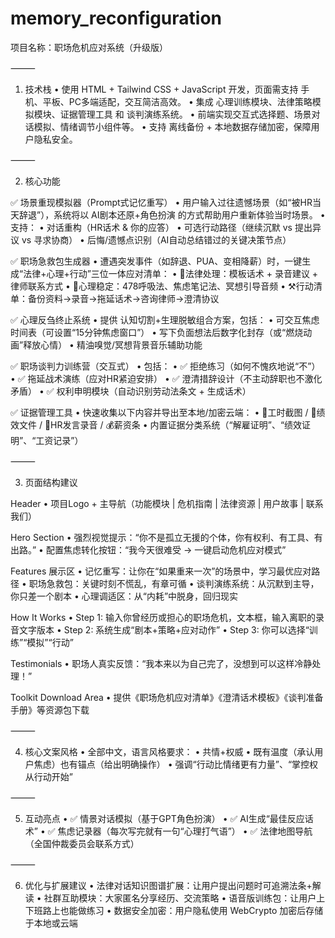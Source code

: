 # memory_reconfiguration

项目名称：职场危机应对系统（升级版）

⸻

1. 技术栈
	•	使用 HTML + Tailwind CSS + JavaScript 开发，页面需支持 手机、平板、PC多端适配，交互简洁高效。
	•	集成 心理训练模块、法律策略模拟模块、证据管理工具 和 谈判演练系统。
	•	前端实现交互式选择题、场景对话模拟、情绪调节小组件等。
	•	支持 离线备份 + 本地数据存储加密，保障用户隐私安全。

⸻

2. 核心功能

✅ 场景重现模拟器（Prompt式记忆重写）
	•	用户输入过往遗憾场景（如“被HR当天辞退”），系统将以 AI剧本还原+角色扮演 的方式帮助用户重新体验当时场景。
	•	支持：
	•	对话重构（HR话术 & 你的应答）
	•	可选行动路径（继续沉默 vs 提出异议 vs 寻求协商）
	•	后悔/遗憾点识别（AI自动总结错过的关键决策节点）

✅ 职场急救包生成器
	•	遭遇突发事件（如辞退、PUA、变相降薪）时，一键生成“法律+心理+行动”三位一体应对清单：
	•	📌法律处理：模板话术 + 录音建议 + 律师联系方式
	•	🧠心理稳定：478呼吸法、焦虑笔记法、冥想引导音频
	•	⚒️行动清单：备份资料→录音→拖延话术→咨询律师→澄清协议

✅ 心理反刍终止系统
	•	提供 认知切割+生理脱敏组合方案，包括：
	•	可交互焦虑时间表（可设置“15分钟焦虑窗口”）
	•	写下负面想法后数字化封存（或“燃烧动画”释放心情）
	•	精油嗅觉/冥想背景音乐辅助功能

✅ 职场谈判力训练营（交互式）
	•	包括：
	•	✅ 拒绝练习（如何不愧疚地说“不”）
	•	✅ 拖延战术演练（应对HR紧迫安排）
	•	✅ 澄清措辞设计（不主动辞职也不激化矛盾）
	•	✅ 权利申明模块（自动识别劳动法条文 + 生成话术）

✅ 证据管理工具
	•	快速收集以下内容并导出至本地/加密云端：
	•	📸工时截图 / 📄绩效文件 / 📑HR发言录音 / 💰薪资条
	•	内置证据分类系统（“解雇证明”、“绩效证明”、“工资记录”）

⸻

3. 页面结构建议

Header
	•	项目Logo + 主导航（功能模块 | 危机指南 | 法律资源 | 用户故事 | 联系我们）

Hero Section
	•	强烈视觉提示：“你不是孤立无援的个体，你有权利、有工具、有出路。”
	•	配置焦虑转化按钮：“我今天很难受 → 一键启动危机应对模式”

Features 展示区
	•	记忆重写：让你在“如果重来一次”的场景中，学习最优应对路径
	•	职场急救包：关键时刻不慌乱，有章可循
	•	谈判演练系统：从沉默到主导，你只差一个剧本
	•	心理调适区：从“内耗”中脱身，回归现实

How It Works
	•	Step 1: 输入你曾经历或担心的职场危机，文本框，输入离职的录音文字版本
	•	Step 2: 系统生成“剧本+策略+应对动作”
	•	Step 3: 你可以选择“训练”“模拟”“行动”

Testimonials
	•	职场人真实反馈：“我本来以为自己完了，没想到可以这样冷静处理！”

Toolkit Download Area
	•	提供《职场危机应对清单》《澄清话术模板》《谈判准备手册》等资源包下载

⸻

4. 核心文案风格
	•	全部中文，语言风格要求：
	•	共情+权威
	•	既有温度（承认用户焦虑）也有锚点（给出明确操作）
	•	强调“行动比情绪更有力量”、“掌控权从行动开始”

⸻

5. 互动亮点
	•	✅ 情景对话模拟（基于GPT角色扮演）
	•	✅ AI生成“最佳反应话术”
	•	✅ 焦虑记录器（每次写完就有一句“心理打气语”）
	•	✅ 法律地图导航（全国仲裁委员会联系方式）

⸻

6. 优化与扩展建议
	•	法律对话知识图谱扩展：让用户提出问题时可追溯法条+解读
	•	社群互助模块：大家匿名分享经历、交流策略
	•	语音版训练包：让用户上下班路上也能做练习
	•	数据安全加密：用户隐私使用 WebCrypto 加密后存储于本地或云端

